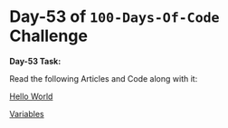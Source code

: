 # Day-53 of `100-Days-Of-Code` Challenge

**Day-53 Task:**

Read the following Articles and Code along with it:

[Hello World](https://javascript.info/hello-world)

[Variables](https://javascript.info/variables)
